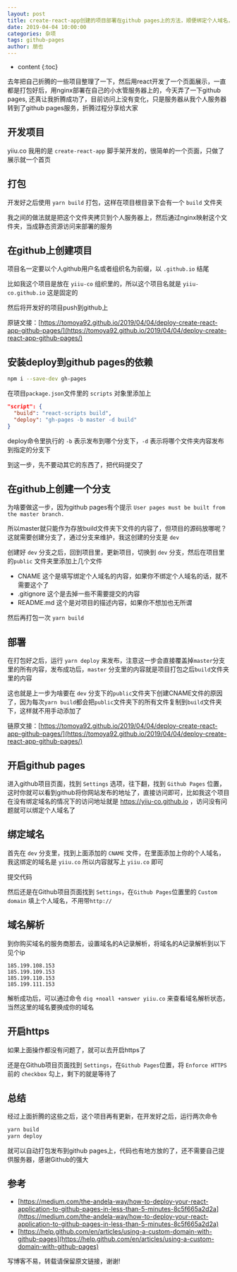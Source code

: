 ```yaml
---
layout: post
title: create-react-app创建的项目部署在github pages上的方法，顺便绑定个人域名，增加https支持
date: 2019-04-04 10:00:00
categories: 杂项
tags: github-pages
author: 朋也
---
```


* content
{:toc}

去年把自己折腾的一些项目整理了一下，然后用react开发了一个页面展示，一直都是打包好后，用nginx部署在自己的小水管服务器上的，今天弄了一下github pages, 还真让我折腾成功了，目前访问上没有变化，只是服务器从我个人服务器转到了github pages服务，折腾过程分享给大家






## 开发项目

yiiu.co 我用的是 `create-react-app` 脚手架开发的，很简单的一个页面，只做了展示就一个首页

## 打包

开发好之后使用 `yarn build` 打包，这样在项目根目录下会有一个 `build` 文件夹

我之间的做法就是把这个文件夹拷贝到个人服务器上，然后通过nginx映射这个文件夹，当成静态资源访问来部署的服务

## 在github上创建项目

项目名一定要以个人github用户名或者组织名为前缀，以 `.github.io` 结尾

比如我这个项目是放在 `yiiu-co` 组织里的，所以这个项目名就是 `yiiu-co.github.io` 这是固定的

然后将开发好的项目push到github上

原链文接：[https://tomoya92.github.io/2019/04/04/deploy-create-react-app-github-pages/](https://tomoya92.github.io/2019/04/04/deploy-create-react-app-github-pages/)

## 安装deploy到github pages的依赖

```bash
npm i --save-dev gh-pages
```

在项目`package.json`文件里的 `scripts` 对象里添加上

```json
"script": {
  "build": "react-scripts build",
  "deploy": "gh-pages -b master -d build"
}
```

deploy命令里执行的 `-b` 表示发布到哪个分支下，`-d` 表示将哪个文件夹内容发布到指定的分支下

到这一步，先不要动其它的东西了，把代码提交了

## 在github上创建一个分支

为啥要做这一步，因为github pages有个提示 `User pages must be built from the master branch.`

所以master就只能作为存放build文件夹下文件的内容了，但项目的源码放哪呢？这就需要创建分支了，通过分支来维护，我这创建的分支是 `dev`

创建好 `dev` 分支之后，回到项目里，更新项目，切换到 `dev` 分支，然后在项目里的`public` 文件夹里添加上几个文件

- CNAME  这个是填写绑定个人域名的内容，如果你不绑定个人域名的话，就不需要这个了
- .gitignore  这个是去掉一些不需要提交的内容
- README.md  这个是对项目的描述内容，如果你不想加也无所谓

然后再打包一次 `yarn build`

## 部署

在打包好之后，运行 `yarn deploy` 来发布，注意这一步会直接覆盖掉`master`分支里的所有内容，发布成功后，`master` 分支里的内容就是项目打包之后`build`文件夹里的内容

这也就是上一步为啥要在 `dev` 分支下的`public`文件夹下创建CNAME文件的原因了，因为每次`yarn build`都会把`public`文件夹下的所有文件复制到`build`文件夹下，这样就不用手动添加了

链原文接：[https://tomoya92.github.io/2019/04/04/deploy-create-react-app-github-pages/](https://tomoya92.github.io/2019/04/04/deploy-create-react-app-github-pages/)

## 开启github pages

进入github项目页面，找到 `Settings` 选项，往下翻，找到 `Github Pages` 位置，这时你就可以看到github将你网站发布的地址了，直接访问即可，比如我这个项目在没有绑定域名的情况下的访问地址就是 https://yiiu-co.github.io ，访问没有问题就可以绑定个人域名了

## 绑定域名

首先在 `dev` 分支里，找到上面添加的 `CNAME` 文件，在里面添加上你的个人域名，我这绑定的域名是 `yiiu.co` 所以内容就写上 `yiiu.co` 即可

提交代码

然后还是在Github项目页面找到 `Settings`，在`Github Pages`位置里的 `Custom domain` 填上个人域名，不用带`http://`

## 域名解析

到你购买域名的服务商那去，设置域名的A记录解析，将域名的A记录解析到以下见个ip

```
185.199.108.153
185.199.109.153
185.199.110.153
185.199.111.153
```

解析成功后，可以通过命令 `dig +noall +answer yiiu.co` 来查看域名解析状态，当然这里的域名要换成你的域名

## 开启https

如果上面操作都没有问题了，就可以去开启https了

还是在Github项目页面找到 `Settings`，在`Github Pages`位置，将 `Enforce HTTPS `前的 `checkbox` 勾上，剩下的就是等待了

## 总结

经过上面折腾的这些之后，这个项目再有更新，在开发好之后，运行两次命令

```bash
yarn build
yarn deploy
```

就可以自动打包发布到github pages上，代码也有地方放的了，还不需要自己提供服务器，感谢Github的强大

## 参考

- [https://medium.com/the-andela-way/how-to-deploy-your-react-application-to-github-pages-in-less-than-5-minutes-8c5f665a2d2a](https://medium.com/the-andela-way/how-to-deploy-your-react-application-to-github-pages-in-less-than-5-minutes-8c5f665a2d2a)
- [https://help.github.com/en/articles/using-a-custom-domain-with-github-pages](https://help.github.com/en/articles/using-a-custom-domain-with-github-pages)

写博客不易，转载请保留原文链接，谢谢!